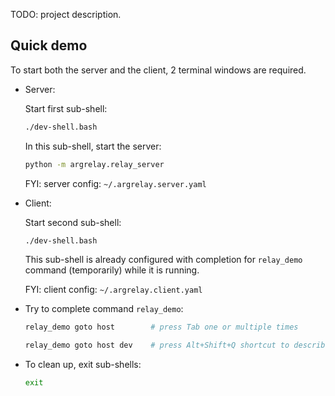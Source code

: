 
TODO: project description.

## Quick demo

To start both the server and the client, 2 terminal windows are required.

*   Server:

    Start first sub-shell:

    ```sh
    ./dev-shell.bash
    ```

    In this sub-shell, start the server:

    ```sh
    python -m argrelay.relay_server
    ```

    FYI: server config: `~/.argrelay.server.yaml`

*   Client:

    Start second sub-shell:

    ```sh
    ./dev-shell.bash
    ```

    This sub-shell is already configured with completion for `relay_demo` command (temporarily) while it is running.

    FYI: client config: `~/.argrelay.client.yaml`

*   Try to complete command `relay_demo`:

    ```sh
    relay_demo goto host        # press Tab one or multiple times
    ```

    ```sh
    relay_demo goto host dev    # press Alt+Shift+Q shortcut to describe command line args
    ```

*   To clean up, exit sub-shells:

    ```sh
    exit
    ```
